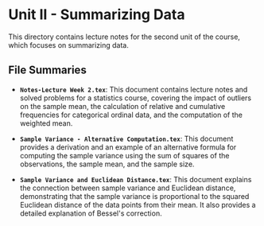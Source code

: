 # Unit II - Summarizing Data

This directory contains lecture notes for the second unit of the course, which
focuses on summarizing data.

## File Summaries

- **`Notes-Lecture Week 2.tex`**: This document contains lecture notes and
  solved problems for a statistics course, covering the impact of outliers on
  the sample mean, the calculation of relative and cumulative frequencies for
  categorical ordinal data, and the computation of the weighted mean.

- **`Sample Variance - Alternative Computation.tex`**: This document provides a
  derivation and an example of an alternative formula for computing the sample
  variance using the sum of squares of the observations, the sample mean, and
  the sample size.

- **`Sample Variance and Euclidean Distance.tex`**: This document explains the
  connection between sample variance and Euclidean distance, demonstrating that
  the sample variance is proportional to the squared Euclidean distance of the
  data points from their mean. It also provides a detailed explanation of
  Bessel's correction.

